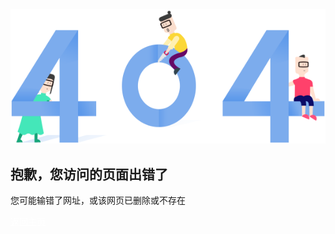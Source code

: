 <!DOCTYPE html>
<html>
<head>
    <meta charset="utf-8">
    <meta name="renderer" content="webkit">
    <meta http-equiv="X-UA-Compatible" content="IE=edge,chrome=1">
    <title>该页面不存在-404.life</title>
    <link rel="shortcut icon" href="favicon.ico">
    <link rel="stylesheet" type="text/css" href="../_media/css/404life.css"/>
</head>
<body>
<div class="tcy_404 container">
    <img src="../_media/404.png">
    <h2>抱歉，您访问的页面出错了</h2>
    <p>您可能输错了网址，或该网页已删除或不存在</p>
    <a href="/" class="btn btn-primary btn_blue" style="color: white">返回主页</a>
</div>
</body>
</html>